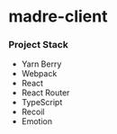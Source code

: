 # madre-client

### Project Stack
* Yarn Berry
* Webpack
* React
* React Router
* TypeScript
* Recoil
* Emotion